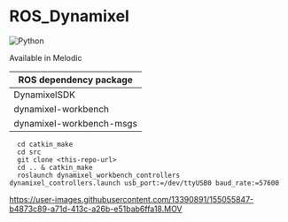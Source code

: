 # ROS_Dynamixel
<img alt="Python" src ="https://img.shields.io/badge/Python-3776AB.svg?&style=for-the-badge&logo=Python&logoColor=white"/>

Available in Melodic


| ROS dependency package  |
| ------------- |
| DynamixelSDK  |
| dynamixel-workbench  |
| dynamixel-workbench-msgs  |



```
  cd catkin_make
  cd src
  git clone <this-repo-url>
  cd .. & catkin_make
  roslaunch dynamixel_workbench_controllers dynamixel_controllers.launch usb_port:=/dev/ttyUSB0 baud_rate:=57600  
```



https://user-images.githubusercontent.com/13390891/155055847-b4873c89-a71d-413c-a26b-e51bab6ffa18.MOV


